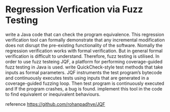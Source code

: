 # Regression Verfication via Fuzz Testing
write a Java code that can check the program equivalence.
This regression verification tool can formally demonstrate that any incremental modification does not disrupt the pre-existing functionality of the software.
Nomally the regression verification works with formal verification. But in general formal verification is difficult to understand.
Therefore, fuzz testing is utilised. In order to use fuzz testeing JQF, a platform for performing coverage-guided fuzz testing in Java is used. 
write QuickCheck-style test methods that take inputs as formal parameters. JQF instruments the test program’s bytecode and continuously executes tests using inputs that are generated in a coverage-guided fuzzing loop. Then test program is continuously executed and If the program crashes, a bug is found.
implement this tool in the code to find equivalent or inequivalent behaviours. 


reference
https://github.com/rohanpadhye/JQF

